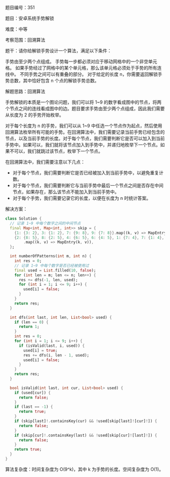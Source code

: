题目编号：351

题目：安卓系统手势解锁

难度：中等

考察范围：回溯算法

题干：请你给解锁手势设计一个算法，满足以下条件：

手势由至少两个点组成。
手势每一步都必须对应于移动网格中的一个非空单元格。
如果手势经过了网格中的某个单元格，那么该单元格必须处于手势的所有连线中。
不同手势之间可以有重叠的部分。
对于给定的长度 n，你需要返回解锁手势总数，其中恰好包含 n 个点的解锁手势总数。

解题思路：回溯算法

手势解锁的本质是一个图论问题，我们可以将 1~9 的数字看成图中的节点，将两个节点之间的连线看成图中的边。题目要求手势由至少两个点组成，因此我们需要从长度为 2 的手势开始枚举。

对于每个长度为 n 的手势，我们可以从 1~9 中任选一个节点作为起点，然后使用回溯算法枚举所有可能的手势。在回溯算法中，我们需要记录当前手势已经包含的节点，以及当前手势的长度。对于每个节点，我们需要判断它是否可以加入到当前手势中。如果可以，我们就将该节点加入到手势中，并递归地枚举下一个节点。如果不可以，我们就跳过该节点，枚举下一个节点。

在回溯算法中，我们需要注意以下几点：

- 对于每个节点，我们需要判断它是否已经被加入到当前手势中，以避免重复计数。
- 对于每个节点，我们需要判断它与当前手势中最后一个节点之间是否存在中间节点，如果存在，那么该节点不能加入到当前手势中。
- 对于每个手势，我们需要记录它的长度，以便在长度为 n 时统计答案。

解决方案：

```dart
class Solution {
  // 记录 1~9 中每个数字之间的中间节点
  final Map<int, Map<int, int>> skip = {
    {1: {3: 2}, 3: {1: 2}, 7: {9: 8}, 9: {7: 8}}.map((k, v) => MapEntry(k, v)),
    {2: {8: 5}, 8: {2: 5}, 4: {6: 5}, 6: {4: 5}, 1: {7: 4}, 7: {1: 4}, 3: {9: 6}, 9: {3: 6}}
        .map((k, v) => MapEntry(k, v)),
  };

  int numberOfPatterns(int m, int n) {
    int res = 0;
    // 记录 1~9 中每个数字是否已经被使用过
    final used = List.filled(10, false);
    for (int len = m; len <= n; len++) {
      res += dfs(-1, len, used);
      for (int i = 1; i <= 9; i++) {
        used[i] = false;
      }
    }
    return res;
  }

  int dfs(int last, int len, List<bool> used) {
    if (len == 0) {
      return 1;
    }
    int res = 0;
    for (int i = 1; i <= 9; i++) {
      if (isValid(last, i, used)) {
        used[i] = true;
        res += dfs(i, len - 1, used);
        used[i] = false;
      }
    }
    return res;
  }

  bool isValid(int last, int cur, List<bool> used) {
    if (used[cur]) {
      return false;
    }
    if (last == -1) {
      return true;
    }
    if (skip[last]!.containsKey(cur) && !used[skip[last]![cur]!]) {
      return false;
    }
    if (skip[cur]!.containsKey(last) && !used[skip[cur]![last]!]) {
      return false;
    }
    return true;
  }
}
```

算法复杂度：时间复杂度为 O(9^k)，其中 k 为手势的长度。空间复杂度为 O(1)。